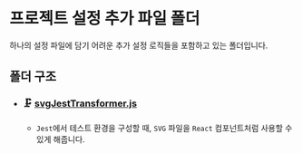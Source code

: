 # 프로젝트 설정 추가 파일 폴더

하나의 설정 파일에 담기 어려운 추가 설정 로직들을 포함하고 있는 폴더입니다.

## 폴더 구조

- ### 🗜️ [svgJestTransformer.js](./svgJestTransformer.js)
  - `Jest`에서 테스트 환경을 구성할 때, `SVG` 파일을 `React` 컴포넌트처럼 사용할 수 있게 해줍니다.